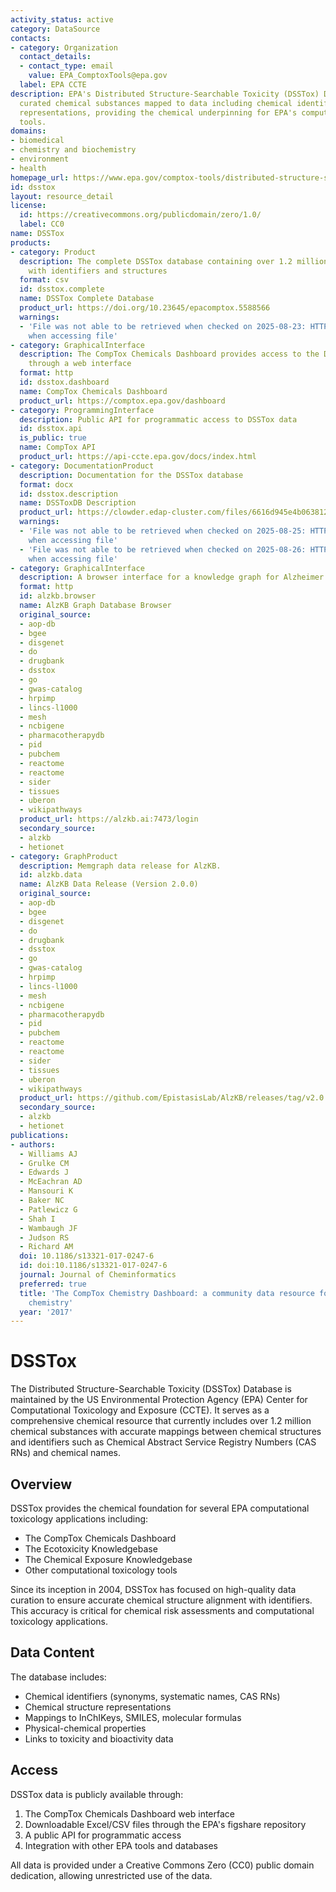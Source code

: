 ```yaml
---
activity_status: active
category: DataSource
contacts:
- category: Organization
  contact_details:
  - contact_type: email
    value: EPA_ComptoxTools@epa.gov
  label: EPA CCTE
description: EPA's Distributed Structure-Searchable Toxicity (DSSTox) Database contains
  curated chemical substances mapped to data including chemical identifiers and structure
  representations, providing the chemical underpinning for EPA's computational toxicology
  tools.
domains:
- biomedical
- chemistry and biochemistry
- environment
- health
homepage_url: https://www.epa.gov/comptox-tools/distributed-structure-searchable-toxicity-dsstox-database
id: dsstox
layout: resource_detail
license:
  id: https://creativecommons.org/publicdomain/zero/1.0/
  label: CC0
name: DSSTox
products:
- category: Product
  description: The complete DSSTox database containing over 1.2 million chemical substances
    with identifiers and structures
  format: csv
  id: dsstox.complete
  name: DSSTox Complete Database
  product_url: https://doi.org/10.23645/epacomptox.5588566
  warnings:
  - 'File was not able to be retrieved when checked on 2025-08-23: HTTP 403 error
    when accessing file'
- category: GraphicalInterface
  description: The CompTox Chemicals Dashboard provides access to the DSSTox database
    through a web interface
  format: http
  id: dsstox.dashboard
  name: CompTox Chemicals Dashboard
  product_url: https://comptox.epa.gov/dashboard
- category: ProgrammingInterface
  description: Public API for programmatic access to DSSTox data
  id: dsstox.api
  is_public: true
  name: CompTox API
  product_url: https://api-ccte.epa.gov/docs/index.html
- category: DocumentationProduct
  description: Documentation for the DSSTox database
  format: docx
  id: dsstox.description
  name: DSSToxDB Description
  product_url: https://clowder.edap-cluster.com/files/6616d945e4b063812d70fcb5?dataset=61147fefe4b0856fdc65639b&space=&folder=6616d85ce4b063812d70fc8f
  warnings:
  - 'File was not able to be retrieved when checked on 2025-08-25: HTTP 404 error
    when accessing file'
  - 'File was not able to be retrieved when checked on 2025-08-26: HTTP 404 error
    when accessing file'
- category: GraphicalInterface
  description: A browser interface for a knowledge graph for Alzheimer's Disease.
  format: http
  id: alzkb.browser
  name: AlzKB Graph Database Browser
  original_source:
  - aop-db
  - bgee
  - disgenet
  - do
  - drugbank
  - dsstox
  - go
  - gwas-catalog
  - hrpimp
  - lincs-l1000
  - mesh
  - ncbigene
  - pharmacotherapydb
  - pid
  - pubchem
  - reactome
  - reactome
  - sider
  - tissues
  - uberon
  - wikipathways
  product_url: https://alzkb.ai:7473/login
  secondary_source:
  - alzkb
  - hetionet
- category: GraphProduct
  description: Memgraph data release for AlzKB.
  id: alzkb.data
  name: AlzKB Data Release (Version 2.0.0)
  original_source:
  - aop-db
  - bgee
  - disgenet
  - do
  - drugbank
  - dsstox
  - go
  - gwas-catalog
  - hrpimp
  - lincs-l1000
  - mesh
  - ncbigene
  - pharmacotherapydb
  - pid
  - pubchem
  - reactome
  - reactome
  - sider
  - tissues
  - uberon
  - wikipathways
  product_url: https://github.com/EpistasisLab/AlzKB/releases/tag/v2.0.0
  secondary_source:
  - alzkb
  - hetionet
publications:
- authors:
  - Williams AJ
  - Grulke CM
  - Edwards J
  - McEachran AD
  - Mansouri K
  - Baker NC
  - Patlewicz G
  - Shah I
  - Wambaugh JF
  - Judson RS
  - Richard AM
  doi: 10.1186/s13321-017-0247-6
  id: doi:10.1186/s13321-017-0247-6
  journal: Journal of Cheminformatics
  preferred: true
  title: 'The CompTox Chemistry Dashboard: a community data resource for environmental
    chemistry'
  year: '2017'
---
```

# DSSTox

The Distributed Structure-Searchable Toxicity (DSSTox) Database is maintained by the US Environmental Protection Agency (EPA) Center for Computational Toxicology and Exposure (CCTE). It serves as a comprehensive chemical resource that currently includes over 1.2 million chemical substances with accurate mappings between chemical structures and identifiers such as Chemical Abstract Service Registry Numbers (CAS RNs) and chemical names.

## Overview

DSSTox provides the chemical foundation for several EPA computational toxicology applications including:

- The CompTox Chemicals Dashboard
- The Ecotoxicity Knowledgebase
- The Chemical Exposure Knowledgebase
- Other computational toxicology tools

Since its inception in 2004, DSSTox has focused on high-quality data curation to ensure accurate chemical structure alignment with identifiers. This accuracy is critical for chemical risk assessments and computational toxicology applications.

## Data Content

The database includes:
- Chemical identifiers (synonyms, systematic names, CAS RNs)
- Chemical structure representations
- Mappings to InChIKeys, SMILES, molecular formulas
- Physical-chemical properties
- Links to toxicity and bioactivity data

## Access

DSSTox data is publicly available through:
1. The CompTox Chemicals Dashboard web interface
2. Downloadable Excel/CSV files through the EPA's figshare repository
3. A public API for programmatic access
4. Integration with other EPA tools and databases

All data is provided under a Creative Commons Zero (CC0) public domain dedication, allowing unrestricted use of the data.
